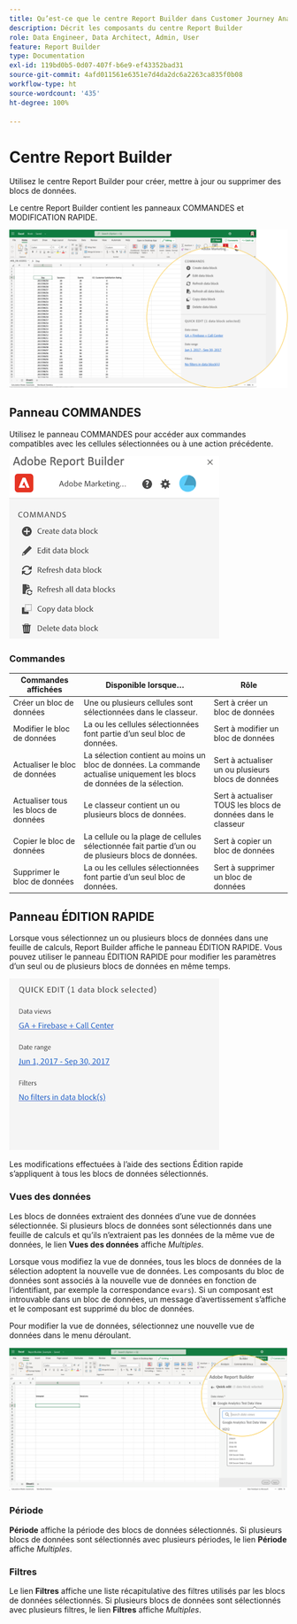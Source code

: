 ```yaml
---
title: Qu’est-ce que le centre Report Builder dans Customer Journey Analytics ?
description: Décrit les composants du centre Report Builder
role: Data Engineer, Data Architect, Admin, User
feature: Report Builder
type: Documentation
exl-id: 119bd0b5-0d07-407f-b6e9-ef43352bad31
source-git-commit: 4afd011561e6351e7d4da2dc6a2263ca835f0b08
workflow-type: ht
source-wordcount: '435'
ht-degree: 100%

---
```


# Centre Report Builder

Utilisez le centre Report Builder pour créer, mettre à jour ou supprimer des blocs de données.

Le centre Report Builder contient les panneaux COMMANDES et MODIFICATION RAPIDE.

![](./assets/image13.png)

## Panneau COMMANDES

Utilisez le panneau COMMANDES pour accéder aux commandes compatibles avec les cellules sélectionnées ou à une action précédente.

![](./assets/hub1.png)

### Commandes

| Commandes affichées | Disponible lorsque… | Rôle |
|------|------------------|--------|
| Créer un bloc de données | Une ou plusieurs cellules sont sélectionnées dans le classeur. | Sert à créer un bloc de données |
| Modifier le bloc de données | La ou les cellules sélectionnées font partie d’un seul bloc de données. | Sert à modifier un bloc de données |
| Actualiser le bloc de données | La sélection contient au moins un bloc de données. La commande actualise uniquement les blocs de données de la sélection. | Sert à actualiser un ou plusieurs blocs de données |
| Actualiser tous les blocs de données | Le classeur contient un ou plusieurs blocs de données. | Sert à actualiser TOUS les blocs de données dans le classeur |
| Copier le bloc de données | La cellule ou la plage de cellules sélectionnée fait partie d’un ou de plusieurs blocs de données. | Sert à copier un bloc de données |
| Supprimer le bloc de données | La ou les cellules sélectionnées font partie d’un seul bloc de données. | Sert à supprimer un bloc de données |

## Panneau ÉDITION RAPIDE

Lorsque vous sélectionnez un ou plusieurs blocs de données dans une feuille de calculs, Report Builder affiche le panneau ÉDITION RAPIDE. Vous pouvez utiliser le panneau ÉDITION RAPIDE pour modifier les paramètres d’un seul ou de plusieurs blocs de données en même temps.

![](./assets/hub2.png)

Les modifications effectuées à l’aide des sections Édition rapide s’appliquent à tous les blocs de données sélectionnés.

### Vues des données

Les blocs de données extraient des données d’une vue de données sélectionnée. Si plusieurs blocs de données sont sélectionnés dans une feuille de calculs et qu’ils n’extraient pas les données de la même vue de données, le lien **Vues des données** affiche *Multiples*.

Lorsque vous modifiez la vue de données, tous les blocs de données de la sélection adoptent la nouvelle vue de données. Les composants du bloc de données sont associés à la nouvelle vue de données en fonction de l’identifiant, par exemple la correspondance ```evars```). Si un composant est introuvable dans un bloc de données, un message d’avertissement s’affiche et le composant est supprimé du bloc de données.

Pour modifier la vue de données, sélectionnez une nouvelle vue de données dans le menu déroulant.

![](./assets/image16.png)

### Période

**Période** affiche la période des blocs de données sélectionnés. Si plusieurs blocs de données sont sélectionnés avec plusieurs périodes, le lien **Période** affiche *Multiples*.

### Filtres

Le lien **Filtres** affiche une liste récapitulative des filtres utilisés par les blocs de données sélectionnés. Si plusieurs blocs de données sont sélectionnés avec plusieurs filtres, le lien **Filtres** affiche *Multiples*.

